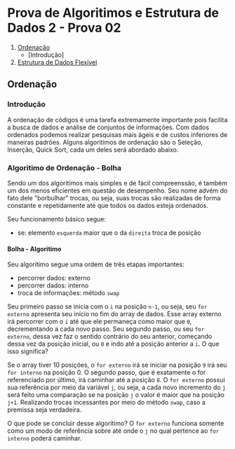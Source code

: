 # Prova de Algoritimos e Estrutura de Dados 2 - Prova 02

1. [Ordenação](#ordenacao)
    - [Introdução]
2. [Estrutura de Dados Flexível](#estrutura-de-dados-flexivel)

## Ordenação

### Introdução 

A ordenação de códigos é uma tarefa extremamente importante pois facilita a busca de dados e análise de conjuntos de informações. Com dados ordenados podemos realizar pesquisas mais ágeis e de custos inferiores de maneiras padrões. Alguns algoritimos de ordenação são o Seleção, Inserção, Quick Sort, cada um deles será abordado abaixo.

### Algoritimo de Ordenação - Bolha

Sendo um dos algoritimos mais simples e de fácil compreenssão, é também um dos menos eficientes em questão de desempenho. Seu nome advém do fato dele "borbulhar" trocas, ou seja, suas trocas são realizadas de forma constante e repetidamente até que todos os dados esteja ordenados.

Seu funcionamento básico segue:
- se: elemento `esquerda` maior que o da `direita` troca de posição

#### Bolha - Algoritimo

Seu algoritimo segue uma ordem de três etapas importantes:
- percorrer dados: externo
- percorrer dados: interno
- troca de informações: método `swap`

Seu primeiro passo se inicia com o `i` na posição `n-1`, ou seja, seu `for externo` apresenta seu início no fim do array de dados. Esse array externo irá percorrer com o `i` até que ele permaneça como maior que `0`, decrementando a cada novo passo. Seu segundo passo, ou seu `for externo`, dessa vez faz o sentido contrário do seu anterior, começando dessa vez da posição inicial, ou `0` e indo até a posição anterior a `i`. O que isso significa?

Se o array tiver 10 posições, o `for externo` irá se iniciar na posição `9` irá seu `for interno` na posição 0. O segundo passo, que é exatamente o for referenciado por último, irá caminhar até a posição `8`. O `for externo` possui sua referência por meio da variável `j`, ou seja, a cada novo incremento do `j` será feito uma comparação se na posição `j` o valor é maior que na posição `j+1`. Realizando trocas incessantes por meio do método `swap`, caso a premissa seja verdadeira.

O que pode se concluir desse algorítimo? O `for externo` funciona somente como um modo de referência sobre até onde o `j` no qual pertence ao `for interno` poderá caminhar. 
